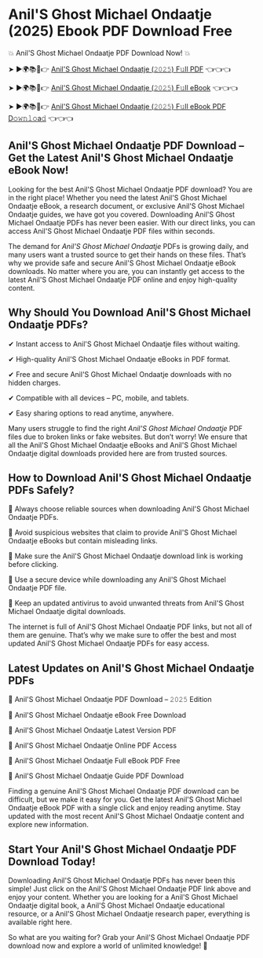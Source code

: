 # Anil'S Ghost Michael Ondaatje (2025) Ebook PDF Download Free

💥 Anil'S Ghost Michael Ondaatje PDF Download Now! 💥

➤ ►🌍📚📱👉 [Anil'S Ghost Michael Ondaatje (𝟸𝟶𝟸𝟻) F𝚞ll PDF](https://getpdf.xyz/anils-ghost-michael-ondaatje) 👈👈👈


➤ ►🌍📚📱👉 [Anil'S Ghost Michael Ondaatje (𝟸𝟶𝟸𝟻) F𝚞ll eBook](https://getpdf.xyz/anils-ghost-michael-ondaatje) 👈👈👈


➤ ►🌍📚📱👉 [Anil'S Ghost Michael Ondaatje (𝟸𝟶𝟸𝟻) F𝚞ll eBook PDF D𝚘𝚠𝚗𝚕𝚘a𝚍](https://getpdf.xyz/anils-ghost-michael-ondaatje) 👈👈👈


## Anil'S Ghost Michael Ondaatje PDF Download – Get the Latest Anil'S Ghost Michael Ondaatje eBook Now!

Looking for the best Anil'S Ghost Michael Ondaatje PDF download? You are in the right place! Whether you need the latest Anil'S Ghost Michael Ondaatje eBook, a research document, or exclusive Anil'S Ghost Michael Ondaatje guides, we have got you covered. Downloading Anil'S Ghost Michael Ondaatje PDFs has never been easier. With our direct links, you can access Anil'S Ghost Michael Ondaatje PDF files within seconds.

The demand for *Anil'S Ghost Michael Ondaatje* PDFs is growing daily, and many users want a trusted source to get their hands on these files. That’s why we provide safe and secure Anil'S Ghost Michael Ondaatje eBook downloads. No matter where you are, you can instantly get access to the latest Anil'S Ghost Michael Ondaatje PDF online and enjoy high-quality content.

## Why Should You Download Anil'S Ghost Michael Ondaatje PDFs?

✔ Instant access to Anil'S Ghost Michael Ondaatje files without waiting.

✔ High-quality Anil'S Ghost Michael Ondaatje eBooks in PDF format.

✔ Free and secure Anil'S Ghost Michael Ondaatje downloads with no hidden charges.

✔ Compatible with all devices – PC, mobile, and tablets.

✔ Easy sharing options to read anytime, anywhere.

Many users struggle to find the right *Anil'S Ghost Michael Ondaatje* PDF files due to broken links or fake websites. But don’t worry! We ensure that all the Anil'S Ghost Michael Ondaatje eBooks and Anil'S Ghost Michael Ondaatje digital downloads provided here are from trusted sources.

## How to Download Anil'S Ghost Michael Ondaatje PDFs Safely?

📌 Always choose reliable sources when downloading Anil'S Ghost Michael Ondaatje PDFs.

📌 Avoid suspicious websites that claim to provide Anil'S Ghost Michael Ondaatje eBooks but contain misleading links.

📌 Make sure the Anil'S Ghost Michael Ondaatje download link is working before clicking.

📌 Use a secure device while downloading any Anil'S Ghost Michael Ondaatje PDF file.

📌 Keep an updated antivirus to avoid unwanted threats from Anil'S Ghost Michael Ondaatje digital downloads.

The internet is full of Anil'S Ghost Michael Ondaatje PDF links, but not all of them are genuine. That’s why we make sure to offer the best and most updated Anil'S Ghost Michael Ondaatje PDFs for easy access.

## Latest Updates on Anil'S Ghost Michael Ondaatje PDFs

🔹 Anil'S Ghost Michael Ondaatje PDF Download – 𝟸𝟶𝟸𝟻 Edition

🔹 Anil'S Ghost Michael Ondaatje eBook Free Download

🔹 Anil'S Ghost Michael Ondaatje Latest Version PDF

🔹 Anil'S Ghost Michael Ondaatje Online PDF Access

🔹 Anil'S Ghost Michael Ondaatje Full eBook PDF Free

🔹 Anil'S Ghost Michael Ondaatje Guide PDF Download

Finding a genuine Anil'S Ghost Michael Ondaatje PDF download can be difficult, but we make it easy for you. Get the latest Anil'S Ghost Michael Ondaatje eBook PDF with a single click and enjoy reading anytime. Stay updated with the most recent Anil'S Ghost Michael Ondaatje content and explore new information.

## Start Your Anil'S Ghost Michael Ondaatje PDF Download Today!

Downloading Anil'S Ghost Michael Ondaatje PDFs has never been this simple! Just click on the Anil'S Ghost Michael Ondaatje PDF link above and enjoy your content. Whether you are looking for a Anil'S Ghost Michael Ondaatje digital book, a Anil'S Ghost Michael Ondaatje educational resource, or a Anil'S Ghost Michael Ondaatje research paper, everything is available right here.

So what are you waiting for? Grab your Anil'S Ghost Michael Ondaatje PDF download now and explore a world of unlimited knowledge! 🚀